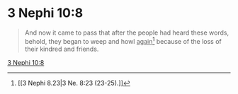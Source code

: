 # 3 Nephi 10:8

> And now it came to pass that after the people had heard these words, behold, they began to weep and howl <u>again</u>[^a] because of the loss of their kindred and friends.

[3 Nephi 10:8](https://www.churchofjesuschrist.org/study/scriptures/bofm/3-ne/10?lang=eng&id=p8#p8)


[^a]: [[3 Nephi 8.23|3 Ne. 8:23 (23-25).]]
